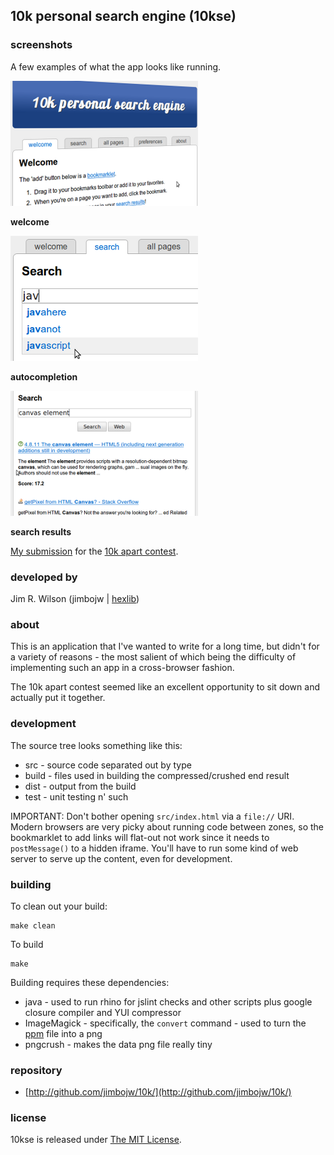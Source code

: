 ## 10k personal search engine (10kse)

<div class="comments-wrapper new-comments right">
<h3>screenshots</h3>
<p>A few examples of what the app looks like running.</p>
<div class="comment"><img src="http://github.com/jimbojw/10k/raw/master/screenshots/welcome.png" /></div>
<p><b>welcome</b></p>
<div class="comment"><img src="http://github.com/jimbojw/10k/raw/master/screenshots/autocomplete.png" /></div>
<p><b>autocompletion</b></p>
<div class="comment"><img src="http://github.com/jimbojw/10k/raw/master/screenshots/search.png" /></div>
<p><b>search results</b></p>
</div>

[My submission](http://10k.aneventapart.com/Entry/251) for the [10k apart contest](http://10k.aneventapart.com/).

### developed by

Jim R. Wilson (jimbojw | [hexlib](http://twitter.com/hexlib))

### about

This is an application that I've wanted to write for a long time, but didn't for a variety of reasons - the most salient
of which being the difficulty of implementing such an app in a cross-browser fashion.

The 10k apart contest seemed like an excellent opportunity to sit down and actually put it together.

### development

The source tree looks something like this:

* src - source code separated out by type
* build - files used in building the compressed/crushed end result
* dist - output from the build
* test - unit testing n' such

IMPORTANT: Don't bother opening `src/index.html` via a `file://` URI.  Modern browsers are very picky about running code between zones, so the bookmarklet to add links will flat-out not work since it needs to `postMessage()` to a hidden iframe.  You'll have to run some kind of web server to serve up the content, even for development.

### building

To clean out your build:

    make clean

To build

    make
    
Building requires these dependencies:

* java - used to run rhino for jslint checks and other scripts plus google closure compiler and YUI compressor
* ImageMagick - specifically, the `convert` command - used to turn the [ppm](http://en.wikipedia.org/wiki/Netpbm_format#PPM_example) file into a png
* pngcrush - makes the data png file really tiny

### repository
* [http://github.com/jimbojw/10k/](http://github.com/jimbojw/10k/)

### license

10kse is released under [The MIT License](http://www.opensource.org/licenses/mit-license.php).

